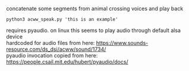 concatenate some segments from animal crossing voices and play back

```
python3 acww_speak.py 'this is an example'
```

requires pyaudio. on linux this seems to play audio through default alsa device \
hardcoded for audio files from here: https://www.sounds-resource.com/ds_dsi/acww/sound/1734/ \
pyaudio invocation copied from here: https://people.csail.mit.edu/hubert/pyaudio/docs/
